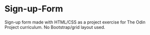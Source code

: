 # Sign-up-Form
Sign-up form made with HTML/CSS as a project exercise for The Odin Project curriculum. 
No Bootstrap/grid layout used.
